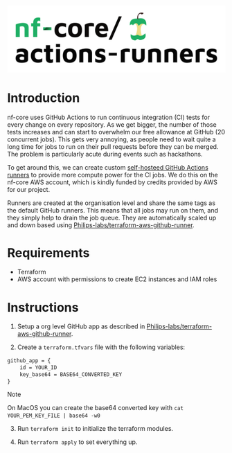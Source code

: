 
<picture>
  <source media="(prefers-color-scheme: dark)" srcset="images/nfcore-actionsrunners_logo_dark.png">
  <img alt="nf-core actions-runner logo." src="images/nfcore-actionsrunners_logo.png">
</picture>

# Introduction

nf-core uses GitHub Actions to run continuous integration (CI) tests for every change on every repository.
As we get bigger, the number of those tests increases and can start to overwhelm our free allowance at GitHub (20 concurrent jobs).
This gets very annoying, as people need to wait quite a long time for jobs to run on their pull requests before they can be merged.
The problem is particularly acute during events such as hackathons.

To get around this, we can create custom [self-hosteed GitHub Actions runners](https://docs.github.com/en/actions/hosting-your-own-runners/about-self-hosted-runners) to provide more compute power for the CI jobs.
We do this on the nf-core AWS account, which is kindly funded by credits provided by AWS for our project.

Runners are created at the organisation level and share the same tags as the default GitHub runners. This means that all jobs may run on them, and they simply help to drain the job queue. They are automatically scaled up and down based using [Philips-labs/terraform-aws-github-runner](https://github.com/philips-labs/terraform-aws-github-runner/).

# Requirements

- Terraform
- AWS account with permissions to create EC2 instances and IAM roles
# Instructions

1. Setup a org level GitHub app as described in [Philips-labs/terraform-aws-github-runner](https://github.com/philips-labs/terraform-aws-github-runner/tree/main?tab=readme-ov-file#setup-github-app-part-1).

2. Create a `terraform.tfvars` file with the following variables:

```hcl
github_app = {
    id = YOUR_ID
    key_base64 = BASE64_CONVERTED_KEY
}

```

> [!NOTE]
> On MacOS you can create the base64 converted key with `cat YOUR_PEM_KEY_FILE | base64 -w0 `

3. Run `terraform init` to initialize the terraform modules.

4. Run `terraform apply` to set everything up.